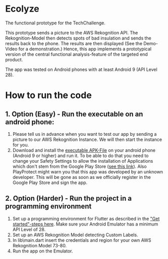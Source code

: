 # Ecolyze

The functional prototype for the TechChallenge.

This prototype sends a picture to the AWS Rekognition API. The Rekognition-Model then detects spots of bad insulation and sends the results back to the phone. The results are then displayed (See the Demo-Video for a demonstration.)
Hence, this app implements a prototypical version of the central functional analysis-feature of the targeted end product.

The app was tested on Android phones with at least Android 9 (API Level 28).

# How to run the code
## 1. Option (Easy) - Run the executable on an android phone:
1. Please tell us in advance when you want to test our app by sending a picture to our AWS Rekognition Instance. We will then start the instance for you. 
2. Download and install the [executable APK-File](app-release.apk) on your android phone (Android 9 or higher) and run it. To be able to do that you need to change your Safety Settings to allow the installation of Applications which don't stem from the Google Play Store ([see this link](https://www.heise.de/tipps-tricks/Externe-Apps-APK-Dateien-bei-Android-installieren-so-klappt-s-3714330.html)). Also PlayProtect might warn you that this app was developed by an unknown developer. This will be gone as soon as we officially register in the Google Play Store and sign the app.

## 2. Option (Harder) - Run the project in a programming environment
1. Set up a programming environment for Flutter as described in the ["Get started"-steps here](https://docs.flutter.dev/get-started/). Make sure your Android Emulator has a minimum API Level of 28.
2. Set up an AWS Rekognition Model detecting Custom Labels.
3. In lib\main.dart insert the credentials and region for your own AWS Rekognition Model 73-80.
4. Run the app on the Emulator.
